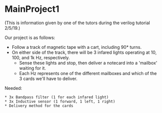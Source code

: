 # MainProject1
(This is information given by one of the tutors during the verilog tutorial 2/5/19.)

Our project is as follows:

* Follow a track of magnetic tape with a cart, including 90* turns.
* On either side of the track, there will be 3 infared lights operating at 10, 100, and 1k Hz, respectively.
   * Sense these lights and stop, then deliver a notecard into a 'mailbox' waiting for it.
   * Each Hz represents one of the different mailboxes and which of the 3 cards we'll have to deliver.

Needed:

    * 3x Bandpass filter (1 for each infared light)
    * 3x Inductive sensor (1 forward, 1 left, 1 right)
    * Delivery method for the cards
